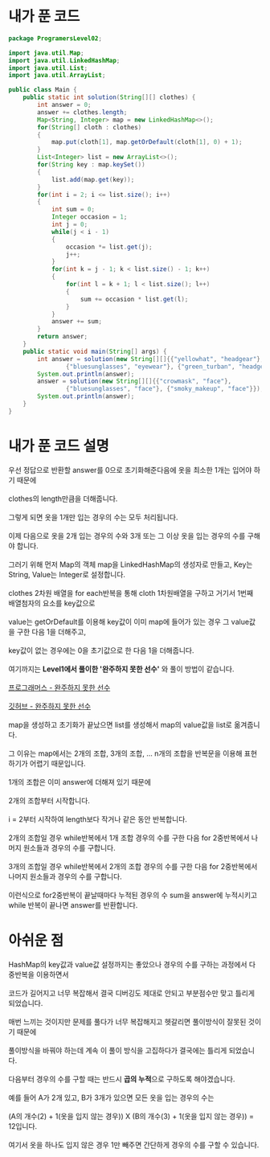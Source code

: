 # 내가 푼 코드

```java
package ProgramersLevel02;

import java.util.Map;
import java.util.LinkedHashMap;
import java.util.List;
import java.util.ArrayList;

public class Main {
    public static int solution(String[][] clothes) {
        int answer = 0;
        answer += clothes.length;
        Map<String, Integer> map = new LinkedHashMap<>();
        for(String[] cloth : clothes)
        {
            map.put(cloth[1], map.getOrDefault(cloth[1], 0) + 1);
        }
        List<Integer> list = new ArrayList<>();
        for(String key : map.keySet())
        {
            list.add(map.get(key));
        }
        for(int i = 2; i <= list.size(); i++)
        {
            int sum = 0;
            Integer occasion = 1;
            int j = 0;
            while(j < i - 1)
            {
                occasion *= list.get(j);
                j++;
            }
            for(int k = j - 1; k < list.size() - 1; k++)
            {
                for(int l = k + 1; l < list.size(); l++)
                {
                    sum += occasion * list.get(l);
                }
            }
            answer += sum;
        }
        return answer;
    }
    public static void main(String[] args) {
        int answer = solution(new String[][]{{"yellowhat", "headgear"},
                {"bluesunglasses", "eyewear"}, {"green_turban", "headgear"}});
        System.out.println(answer);
        answer = solution(new String[][]{{"crowmask", "face"},
                {"bluesunglasses", "face"}, {"smoky_makeup", "face"}});
        System.out.println(answer);
    }
}
```

# 내가 푼 코드 설명

우선 정답으로 반환할 answer를 0으로 초기화해준다음에 옷을 최소한 1개는 입어야 하기 때문에<br><br>
clothes의 length만큼을 더해줍니다.<br><br>
그렇게 되면 옷을 1개만 입는 경우의 수는 모두 처리됩니다.<br><br>
이제 다음으로 옷을 2개 입는 경우의 수와 3개 또는 그 이상 옷을 입는 경우의 수를 구해야 합니다.<br><br>
그러기 위해 먼저 Map의 객체 map을 LinkedHashMap의 생성자로 만들고, Key는 String, Value는 Integer로 설정합니다.<br><br>
clothes 2차원 배열을 for each반복을 통해 cloth 1차원배열을 구하고 거기서 1번째 배열첨자의 요소를 key값으로<br><br>
value는 getOrDefault를 이용해 key값이 이미 map에 들어가 있는 경우 그 value값을 구한 다음 1을 더해주고,<br><br>
key값이 없는 경우에는 0을 초기값으로 한 다음 1을 더해줍니다.<br><br>
여기까지는 **Level1에서 풀이한 '완주하지 못한 선수'** 와 풀이 방법이 같습니다.<br><br>
<a href="https://programmers.co.kr/learn/courses/30/lessons/42576" target="_blank">프로그래머스 - 완주하지 못한 선수</a><br><br>
<a href="https://github.com/injae7034/Programmers_CodingTest_Practice/tree/main/Level1/%EC%99%84%EC%A3%BC%ED%95%98%EC%A7%80%20%EB%AA%BB%ED%95%9C%20%EC%84%A0%EC%88%98" target="_blank">깃허브 - 완주하지 못한 선수</a><br><br>
map을 생성하고 초기화가 끝났으면 list를 생성해서 map의 value값을 list로 옮겨줍니다.<br><br>
그 이유는 map에서는 2개의 조합, 3개의 조합, ... n개의 조합을 반복문을 이용해 표현하기가 어렵기 때문입니다.<br><br>
1개의 조합은 이미 answer에 더해져 있기 때문에<br><br>
2개의 조합부터 시작합니다.<br><br>
i = 2부터 시작하여 length보다 작거나 같은 동안 반복합니다.<br><br>
2개의 조합일 경우 while반복에서 1개 조합 경우의 수를 구한 다음 for 2중반복에서 나머지 원소들과 경우의 수를 구합니다.<br><br>
3개의 조합일 경우 while반복에서 2개의 조합 경우의 수를 구한 다음 for 2중반복에서 나머지 원소들과 경우의 수를 구합니다.<br><br>
이런식으로 for2중반복이 끝날때마다 누적된 경우의 수 sum을 answer에 누적시키고 while 반복이 끝나면 answer를 반환합니다.

# 아쉬운 점
HashMap의 key값과 value값 설정까지는 좋았으나 경우의 수를 구하는 과정에서 다중반복을 이용하면서<br><br>
코드가 길어지고 너무 복잡해서 결국 디버깅도 제대로 안되고 부분점수만 맞고 틀리게 되었습니다.<br><br>
매번 느끼는 것이지만 문제를 풀다가 너무 복잡해지고 헷갈리면 풀이방식이 잘못된 것이기 때문에<br><br>
풀이방식을 바꿔야 하는데 계속 이 풀이 방식을 고집하다가 결국에는 틀리게 되었습니다.<br><br>
다음부터 경우의 수를 구할 때는 반드시 **곱의 누적**으로 구하도록 해야겠습니다.<br><br>
예를 들어 A가 2개 있고, B가 3개가 있으면 모든 옷을 입는 경우의 수는<br><br>
(A의 개수(2) + 1(옷을 입지 않는 경우)) X (B의 개수(3) + 1(옷을 입지 않는 경우)) = 12입니다.<br><br>
여기서 옷을 하나도 입지 않은 경우 1만 빼주면 간단하게 경우의 수를 구할 수 있습니다.
